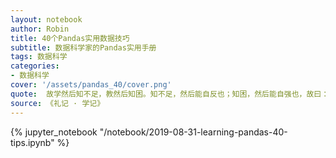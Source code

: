 ```yaml
---
layout: notebook
author: Robin
title: 40个Pandas实用数据技巧
subtitle: 数据科学家的Pandas实用手册
tags: 数据科学
categories:
- 数据科学
cover: '/assets/pandas_40/cover.png'
quote:  故学然后知不足，教然后知困。知不足，然后能自反也；知困，然后能自强也，故曰：教学相长也。
source: 《礼记 · 学记》
---
```


<!-- {::nomarkdown} -->
{% jupyter_notebook "/notebook/2019-08-31-learning-pandas-40-tips.ipynb" %}
<!-- {:/nomarkdown} -->


